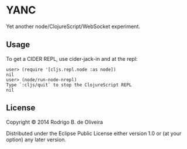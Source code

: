 # YANC

Yet another node/ClojureScript/WebSocket experiment.

## Usage

To get a CIDER REPL, use cider-jack-in and at the repl:

```
user> (require '[cljs.repl.node :as node])
nil
user> (node/run-node-nrepl)
Type `:cljs/quit` to stop the ClojureScript REPL
nil
```

## License

Copyright © 2014 Rodrigo B. de Oliveira

Distributed under the Eclipse Public License either version 1.0 or (at
your option) any later version.
